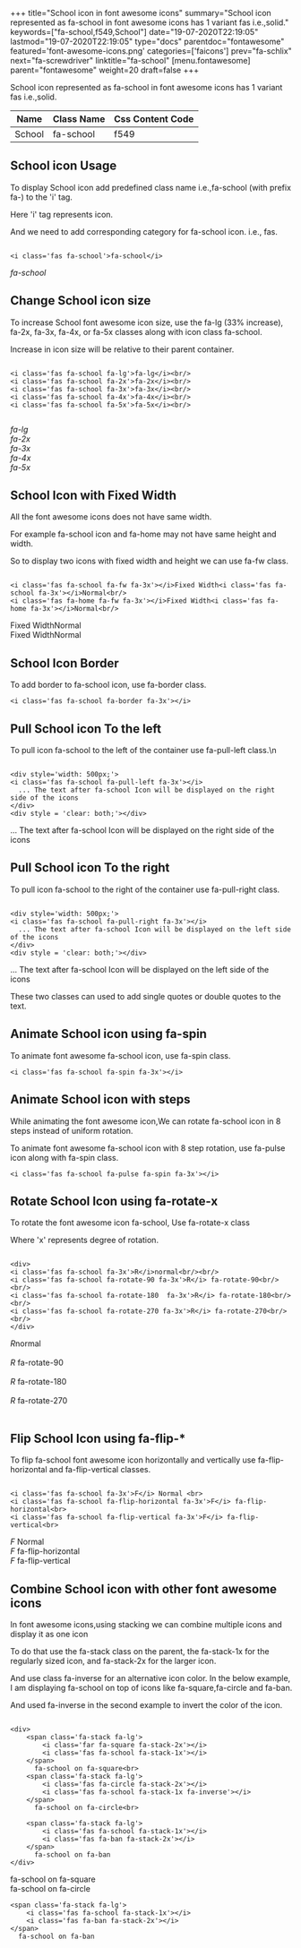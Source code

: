 +++
title="School icon in font awesome icons"
summary="School icon represented as fa-school in font awesome icons has 1 variant fas i.e.,solid."
keywords=["fa-school,f549,School"]
date="19-07-2020T22:19:05"
lastmod="19-07-2020T22:19:05"
type="docs"
parentdoc="fontawesome"
featured='font-awesome-icons.png'
categories=['faicons']
prev="fa-schlix"
next="fa-screwdriver"
linktitle="fa-school"
[menu.fontawesome]
parent="fontawesome"
weight=20
draft=false
+++


School icon represented as fa-school in font awesome icons has 1 variant fas i.e.,solid.

<div class='table-responsive'><table class='table'><thead><tr><th>Name</th><th>Class Name</th><th>Css Content Code</th></tr></thead><tbody><tr><td>School</td><td>fa-school</td><td>f549</td></tr></tbody></table></div>



## School icon Usage

To display School icon add predefined class name i.e.,fa-school (with prefix fa-) to the 'i' tag.

Here 'i' tag represents icon.

And we need to add corresponding category for fa-school icon. i.e., fas.


```

<i class='fas fa-school'>fa-school</i>
```

<i class='fas fa-school'>fa-school</i>




## Change School icon size
To increase School font awesome icon size, use the fa-lg (33% increase), fa-2x, fa-3x, fa-4x, or fa-5x classes along with icon class fa-school.

Increase in icon size will be relative to their parent container. 

```

<i class='fas fa-school fa-lg'>fa-lg</i><br/>
<i class='fas fa-school fa-2x'>fa-2x</i><br/>
<i class='fas fa-school fa-3x'>fa-3x</i><br/>
<i class='fas fa-school fa-4x'>fa-4x</i><br/>
<i class='fas fa-school fa-5x'>fa-5x</i><br/>
            
```

<i class='fas fa-school fa-lg'>fa-lg</i><br/>
<i class='fas fa-school fa-2x'>fa-2x</i><br/>
<i class='fas fa-school fa-3x'>fa-3x</i><br/>
<i class='fas fa-school fa-4x'>fa-4x</i><br/>
<i class='fas fa-school fa-5x'>fa-5x</i><br/>
            



## School Icon with Fixed Width 

All the font awesome icons does not have same width.

For example fa-school icon and fa-home may not have same height and width.

So to display two icons with fixed width and height we can use fa-fw class.


```

<i class='fas fa-school fa-fw fa-3x'></i>Fixed Width<i class='fas fa-school fa-3x'></i>Normal<br/>
<i class='fas fa-home fa-fw fa-3x'></i>Fixed Width<i class='fas fa-home fa-3x'></i>Normal<br/>
```

<i class='fas fa-school fa-fw fa-3x'></i>Fixed Width<i class='fas fa-school fa-3x'></i>Normal<br/>
<i class='fas fa-home fa-fw fa-3x'></i>Fixed Width<i class='fas fa-home fa-3x'></i>Normal<br/>



## School Icon Border 

To add border to fa-school icon, use fa-border class.


```
<i class='fas fa-school fa-border fa-3x'></i>

```
<i class='fas fa-school fa-border fa-3x'></i>





## Pull School icon To the left

To pull icon fa-school to the left of the container use fa-pull-left class.\n

```

<div style='width: 500px;'>
<i class='fas fa-school fa-pull-left fa-3x'></i>
  ... The text after fa-school Icon will be displayed on the right side of the icons
</div>
<div style = 'clear: both;'></div>
```

<div style='width: 500px;'>
<i class='fas fa-school fa-pull-left fa-3x'></i>
  ... The text after fa-school Icon will be displayed on the right side of the icons
</div>
<div style = 'clear: both;'></div>




## Pull School icon To the right
To pull icon fa-school to the right of the container use fa-pull-right class.

```

<div style='width: 500px;'>
<i class='fas fa-school fa-pull-right fa-3x'></i>
  ... The text after fa-school Icon will be displayed on the left side of the icons
</div>
<div style = 'clear: both;'></div>
```

<div style='width: 500px;'>
<i class='fas fa-school fa-pull-right fa-3x'></i>
  ... The text after fa-school Icon will be displayed on the left side of the icons
</div>
<div style = 'clear: both;'></div>

These two classes can used to add single quotes or double quotes to the text.


## Animate School icon using fa-spin
To animate font awesome fa-school icon, use fa-spin class.

```
<i class='fas fa-school fa-spin fa-3x'></i>
```
<i class='fas fa-school fa-spin fa-3x'></i>




## Animate School icon with steps
While animating the font awesome icon,We can rotate fa-school icon in 8 steps instead of uniform rotation.

To animate font awesome fa-school icon with 8 step rotation, use fa-pulse icon along with fa-spin class.


```
<i class='fas fa-school fa-pulse fa-spin fa-3x'></i>

```
<i class='fas fa-school fa-pulse fa-spin fa-3x'></i>





## Rotate School Icon using fa-rotate-x
To rotate the font awesome icon fa-school, Use fa-rotate-x class

Where 'x' represents degree of rotation.


```

<div>
<i class='fas fa-school fa-3x'>R</i>normal<br/><br/>
<i class='fas fa-school fa-rotate-90 fa-3x'>R</i> fa-rotate-90<br/><br/> 
<i class='fas fa-school fa-rotate-180  fa-3x'>R</i> fa-rotate-180<br/><br/> 
<i class='fas fa-school fa-rotate-270 fa-3x'>R</i> fa-rotate-270<br/><br/>
</div>
```

<div>
<i class='fas fa-school fa-3x'>R</i>normal<br/><br/>
<i class='fas fa-school fa-rotate-90 fa-3x'>R</i> fa-rotate-90<br/><br/> 
<i class='fas fa-school fa-rotate-180  fa-3x'>R</i> fa-rotate-180<br/><br/> 
<i class='fas fa-school fa-rotate-270 fa-3x'>R</i> fa-rotate-270<br/><br/>
</div>




## Flip School Icon using fa-flip-*
To flip fa-school font awesome icon horizontally and vertically use fa-flip-horizontal and fa-flip-vertical classes. 

```

<i class='fas fa-school fa-3x'>F</i> Normal <br>
<i class='fas fa-school fa-flip-horizontal fa-3x'>F</i> fa-flip-horizontal<br>
<i class='fas fa-school fa-flip-vertical fa-3x'>F</i> fa-flip-vertical<br>
```

<i class='fas fa-school fa-3x'>F</i> Normal <br>
<i class='fas fa-school fa-flip-horizontal fa-3x'>F</i> fa-flip-horizontal<br>
<i class='fas fa-school fa-flip-vertical fa-3x'>F</i> fa-flip-vertical<br>




## Combine School icon with other font awesome icons
In font awesome icons,using stacking we can combine multiple icons and display it as one icon 

To do that use the fa-stack class on the parent, the fa-stack-1x for the regularly sized icon, and fa-stack-2x for the larger icon.

And use class fa-inverse for an alternative icon color. 
In the below example, I am displaying fa-school on top of icons like fa-square,fa-circle and fa-ban.

And used fa-inverse in the second example to invert the color of the icon.

```

<div>
    <span class='fa-stack fa-lg'>
        <i class='far fa-square fa-stack-2x'></i>
        <i class='fas fa-school fa-stack-1x'></i>
    </span>
      fa-school on fa-square<br>
    <span class='fa-stack fa-lg'>
        <i class='fas fa-circle fa-stack-2x'></i>
        <i class='fas fa-school fa-stack-1x fa-inverse'></i>
    </span>
      fa-school on fa-circle<br>

    <span class='fa-stack fa-lg'>
        <i class='fas fa-school fa-stack-1x'></i>
        <i class='fas fa-ban fa-stack-2x'></i>
    </span>
      fa-school on fa-ban
</div>
```

<div>
    <span class='fa-stack fa-lg'>
        <i class='far fa-square fa-stack-2x'></i>
        <i class='fas fa-school fa-stack-1x'></i>
    </span>
      fa-school on fa-square<br>
    <span class='fa-stack fa-lg'>
        <i class='fas fa-circle fa-stack-2x'></i>
        <i class='fas fa-school fa-stack-1x fa-inverse'></i>
    </span>
      fa-school on fa-circle<br>

    <span class='fa-stack fa-lg'>
        <i class='fas fa-school fa-stack-1x'></i>
        <i class='fas fa-ban fa-stack-2x'></i>
    </span>
      fa-school on fa-ban
</div>






